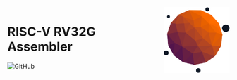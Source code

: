 <img src="https://raw.githubusercontent.com/riscvsim/logo/main/assets/logo.png" width="150px" align="right" />

# RISC-V RV32G Assembler

![GitHub](https://img.shields.io/github/license/riscvsim/assembler)
